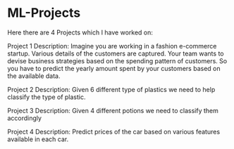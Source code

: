 # ML-Projects

Here there are 4 Projects which I have worked on:

Project 1 Description: Imagine you are working in a fashion e-commerce startup. Various details of the customers are captured. Your team wants to devise business strategies based on the spending pattern of customers. So you have to predict the yearly amount spent by your customers based on the available data.

Project 2 Description: Given 6 different type of plastics we need to help classify the type of plastic.

Project 3 Description: Given 4 different potions we need to classify them accordingly

Project 4 Description: Predict prices of the car based on various features available in each car.
